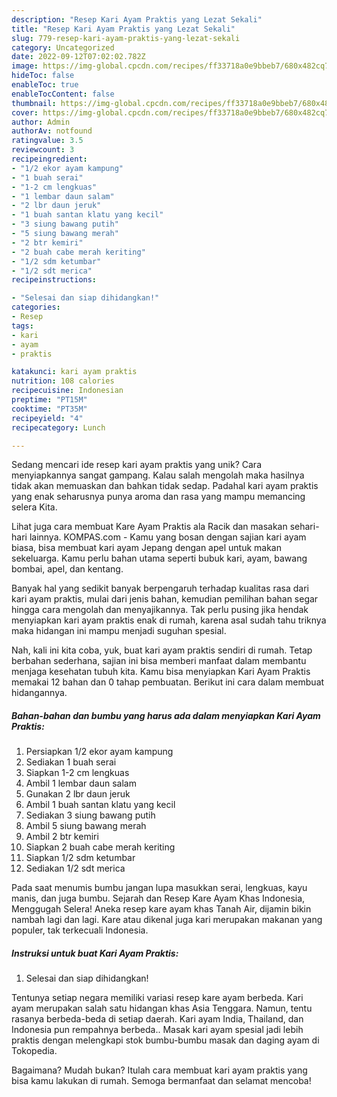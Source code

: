 ```yaml
---
description: "Resep Kari Ayam Praktis yang Lezat Sekali"
title: "Resep Kari Ayam Praktis yang Lezat Sekali"
slug: 779-resep-kari-ayam-praktis-yang-lezat-sekali
category: Uncategorized
date: 2022-09-12T07:02:02.782Z
image: https://img-global.cpcdn.com/recipes/ff33718a0e9bbeb7/680x482cq70/kari-ayam-praktis-foto-resep-utama.jpg
hideToc: false
enableToc: true
enableTocContent: false
thumbnail: https://img-global.cpcdn.com/recipes/ff33718a0e9bbeb7/680x482cq70/kari-ayam-praktis-foto-resep-utama.jpg
cover: https://img-global.cpcdn.com/recipes/ff33718a0e9bbeb7/680x482cq70/kari-ayam-praktis-foto-resep-utama.jpg
author: Admin
authorAv: notfound
ratingvalue: 3.5
reviewcount: 3
recipeingredient:
- "1/2 ekor ayam kampung"
- "1 buah serai"
- "1-2 cm lengkuas"
- "1 lembar daun salam"
- "2 lbr daun jeruk"
- "1 buah santan klatu yang kecil"
- "3 siung bawang putih"
- "5 siung bawang merah"
- "2 btr kemiri"
- "2 buah cabe merah keriting"
- "1/2 sdm ketumbar"
- "1/2 sdt merica"
recipeinstructions:

- "Selesai dan siap dihidangkan!"
categories:
- Resep
tags:
- kari
- ayam
- praktis

katakunci: kari ayam praktis 
nutrition: 108 calories
recipecuisine: Indonesian
preptime: "PT15M"
cooktime: "PT35M"
recipeyield: "4"
recipecategory: Lunch

---
```





Sedang mencari ide resep kari ayam praktis yang unik? Cara menyiapkannya sangat gampang. Kalau salah mengolah maka hasilnya tidak akan memuaskan dan bahkan tidak sedap. Padahal kari ayam praktis yang enak seharusnya punya aroma dan rasa yang mampu memancing selera Kita.





Lihat juga cara membuat Kare Ayam Praktis ala Racik dan masakan sehari-hari lainnya. KOMPAS.com - Kamu yang bosan dengan sajian kari ayam biasa, bisa membuat kari ayam Jepang dengan apel untuk makan sekeluarga. Kamu perlu bahan utama seperti bubuk kari, ayam, bawang bombai, apel, dan kentang.

Banyak hal yang sedikit banyak berpengaruh terhadap kualitas rasa dari kari ayam praktis, mulai dari jenis bahan, kemudian pemilihan bahan segar hingga cara mengolah dan menyajikannya. Tak perlu pusing jika hendak menyiapkan kari ayam praktis enak di rumah, karena asal sudah tahu triknya maka hidangan ini mampu menjadi suguhan spesial.






Nah, kali ini kita coba, yuk, buat kari ayam praktis sendiri di rumah. Tetap berbahan sederhana, sajian ini bisa memberi manfaat dalam membantu menjaga kesehatan tubuh kita. Kamu bisa menyiapkan Kari Ayam Praktis memakai 12 bahan dan 0 tahap pembuatan. Berikut ini cara dalam membuat hidangannya.

<!--inarticleads1-->

##### Bahan-bahan dan bumbu yang harus ada dalam menyiapkan Kari Ayam Praktis:

1. Persiapkan 1/2 ekor ayam kampung
1. Sediakan 1 buah serai
1. Siapkan 1-2 cm lengkuas
1. Ambil 1 lembar daun salam
1. Gunakan 2 lbr daun jeruk
1. Ambil 1 buah santan klatu yang kecil
1. Sediakan 3 siung bawang putih
1. Ambil 5 siung bawang merah
1. Ambil 2 btr kemiri
1. Siapkan 2 buah cabe merah keriting
1. Siapkan 1/2 sdm ketumbar
1. Sediakan 1/2 sdt merica


Pada saat menumis bumbu jangan lupa masukkan serai, lengkuas, kayu manis, dan juga bumbu. Sejarah dan Resep Kare Ayam Khas Indonesia, Menggugah Selera! Aneka resep kare ayam khas Tanah Air, dijamin bikin nambah lagi dan lagi. Kare atau dikenal juga kari merupakan makanan yang populer, tak terkecuali Indonesia. 

<!--inarticleads2-->

##### Instruksi untuk buat Kari Ayam Praktis:


1. Selesai dan siap dihidangkan!

Tentunya setiap negara memiliki variasi resep kare ayam berbeda. Kari ayam merupakan salah satu hidangan khas Asia Tenggara. Namun, tentu rasanya berbeda-beda di setiap daerah. Kari ayam India, Thailand, dan Indonesia pun rempahnya berbeda.. Masak kari ayam spesial jadi lebih praktis dengan melengkapi stok bumbu-bumbu masak dan daging ayam di Tokopedia. 

Bagaimana? Mudah bukan? Itulah cara membuat kari ayam praktis yang bisa kamu lakukan di rumah. Semoga bermanfaat dan selamat mencoba!
